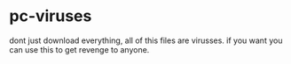 # pc-viruses
dont just download everything, all of this files are virusses.
if you want you can use this to get revenge to anyone.
